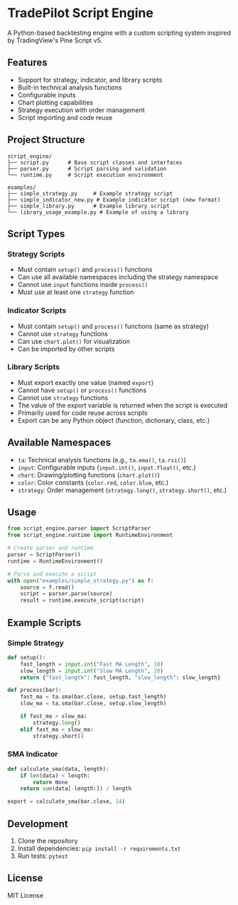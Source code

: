 # TradePilot Script Engine

A Python-based backtesting engine with a custom scripting system inspired by TradingView's Pine Script v5.

## Features

- Support for strategy, indicator, and library scripts
- Built-in technical analysis functions
- Configurable inputs
- Chart plotting capabilities
- Strategy execution with order management
- Script importing and code reuse

## Project Structure

```
script_engine/
├── script.py      # Base script classes and interfaces
├── parser.py      # Script parsing and validation
└── runtime.py     # Script execution environment

examples/
├── simple_strategy.py     # Example strategy script
├── simple_indicator_new.py # Example indicator script (new format)
├── simple_library.py      # Example library script
└── library_usage_example.py # Example of using a library
```

## Script Types

### Strategy Scripts
- Must contain `setup()` and `process()` functions
- Can use all available namespaces including the strategy namespace
- Cannot use `input` functions inside `process()`
- Must use at least one `strategy` function

### Indicator Scripts
- Must contain `setup()` and `process()` functions (same as strategy)
- Cannot use `strategy` functions
- Can use `chart.plot()` for visualization
- Can be imported by other scripts

### Library Scripts
- Must export exactly one value (named `export`)
- Cannot have `setup()` or `process()` functions
- Cannot use `strategy` functions
- The value of the export variable is returned when the script is executed
- Primarily used for code reuse across scripts
- Export can be any Python object (function, dictionary, class, etc.)

## Available Namespaces

- `ta`: Technical analysis functions (e.g., `ta.ema()`, `ta.rsi()`)
- `input`: Configurable inputs (`input.int()`, `input.float()`, etc.)
- `chart`: Drawing/plotting functions (`chart.plot()`)
- `color`: Color constants (`color.red`, `color.blue`, etc.)
- `strategy`: Order management (`strategy.long()`, `strategy.short()`, etc.)

## Usage

```python
from script_engine.parser import ScriptParser
from script_engine.runtime import RuntimeEnvironment

# Create parser and runtime
parser = ScriptParser()
runtime = RuntimeEnvironment()

# Parse and execute a script
with open("examples/simple_strategy.py") as f:
    source = f.read()
    script = parser.parse(source)
    result = runtime.execute_script(script)
```

## Example Scripts

### Simple Strategy
```python
def setup():
    fast_length = input.int("Fast MA Length", 10)
    slow_length = input.int("Slow MA Length", 20)
    return {"fast_length": fast_length, "slow_length": slow_length}

def process(bar):
    fast_ma = ta.sma(bar.close, setup.fast_length)
    slow_ma = ta.sma(bar.close, setup.slow_length)

    if fast_ma > slow_ma:
        strategy.long()
    elif fast_ma < slow_ma:
        strategy.short()
```

### SMA Indicator
```python
def calculate_sma(data, length):
    if len(data) < length:
        return None
    return sum(data[-length:]) / length

export = calculate_sma(bar.close, 14)
```

## Development

1. Clone the repository
2. Install dependencies: `pip install -r requirements.txt`
3. Run tests: `pytest`

## License

MIT License